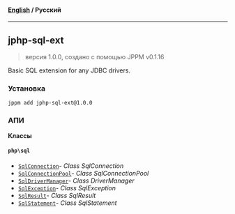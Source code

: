 #### [English](README.md) / **Русский**

---

## jphp-sql-ext
> версия 1.0.0, создано с помощью JPPM v0.1.16

Basic SQL extension for any JDBC drivers.

### Установка
```
jppm add jphp-sql-ext@1.0.0
```

### АПИ
**Классы**

#### `php\sql`

- [`SqlConnection`](https://github.com/jphp-compiler/jphp/blob/master/exts/jphp-sql-ext/api-docs/classes/php/sql/SqlConnection.ru.md)- _Class SqlConnection_
- [`SqlConnectionPool`](https://github.com/jphp-compiler/jphp/blob/master/exts/jphp-sql-ext/api-docs/classes/php/sql/SqlConnectionPool.ru.md)- _Class SqlConnectionPool_
- [`SqlDriverManager`](https://github.com/jphp-compiler/jphp/blob/master/exts/jphp-sql-ext/api-docs/classes/php/sql/SqlDriverManager.ru.md)- _Class DriverManager_
- [`SqlException`](https://github.com/jphp-compiler/jphp/blob/master/exts/jphp-sql-ext/api-docs/classes/php/sql/SqlException.ru.md)- _Class SqlException_
- [`SqlResult`](https://github.com/jphp-compiler/jphp/blob/master/exts/jphp-sql-ext/api-docs/classes/php/sql/SqlResult.ru.md)- _Class SqlResult_
- [`SqlStatement`](https://github.com/jphp-compiler/jphp/blob/master/exts/jphp-sql-ext/api-docs/classes/php/sql/SqlStatement.ru.md)- _Class SqlStatement_